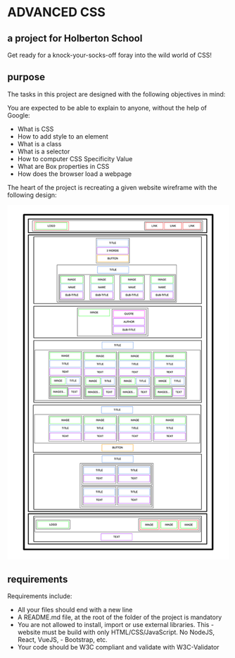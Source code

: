 # ADVANCED CSS
## a project for Holberton School

Get ready for a knock-your-socks-off foray into the wild world of CSS!

## purpose
The tasks in this project are designed with the following objectives in mind:

You are expected to be able to explain to anyone, without the help of Google:

- What is CSS
- How to add style to an element
- What is a class
- What is a selector
- How to computer CSS Specificity Value
- What are Box properties in CSS
- How does the browser load a webpage

The heart of the project is recreating a given website wireframe with the following design:

![page structure map](https://github.com/wdmd2022/holbertonschool-web-development/blob/f61e085907c9ec3a797b735d7623a1f8836b9830/html_advanced/page_structure.jpg?raw=true)

## requirements
Requirements include:
- All your files should end with a new line
- A README.md file, at the root of the folder of the project is mandatory
- You are not allowed to install, import or use external libraries. This - website must be build with only HTML/CSS/JavaScript. No NodeJS, React, VueJS, - Bootstrap, etc.
- Your code should be W3C compliant and validate with W3C-Validator
